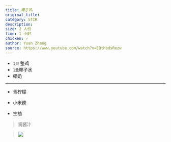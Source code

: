 ```yaml
---
title: 椰子鸡
original_title: 
category: STIR
description: 
size: 2 人份
time: 1 小时 
chicken: ✓
author: Yuan Zhang
source: https://www.youtube.com/watch?v=EQthbdsRezw
---
```




* `1只` 整鸡
* `1盒`椰子水
* 椰奶

---

* 青柠檬

* 小米辣
* 生抽

> 调酱汁

>  ![](./assets/photos/yeziji.jpg)
